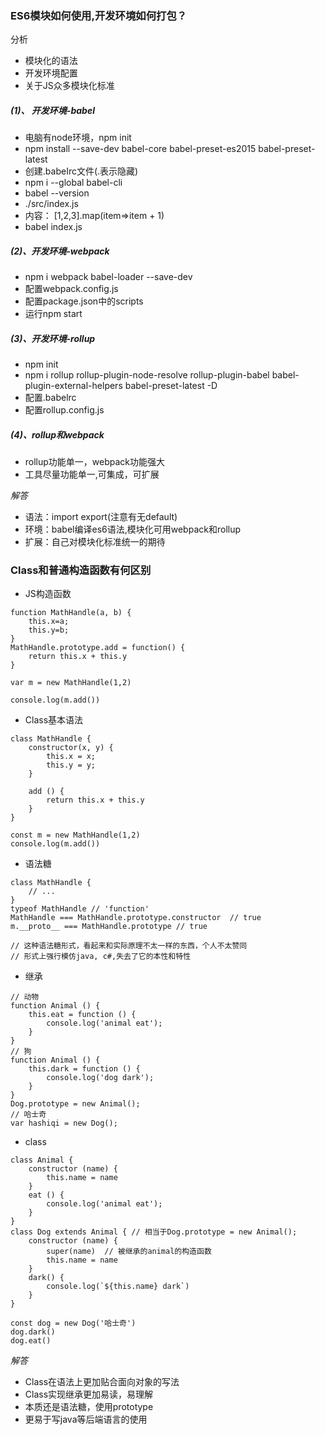 ###  ES6模块如何使用,开发环境如何打包？
分析
* 模块化的语法
* 开发环境配置
* 关于JS众多模块化标准

##### (1)、 开发环境-babel
* 电脑有node环境，npm init
* npm install --save-dev babel-core babel-preset-es2015 babel-preset-latest
* 创建.babeIrc文件(.表示隐藏)
* npm i --global babel-cli
* babel --version
* ./src/index.js
* 内容： [1,2,3].map(item=>item + 1)
* babel index.js


##### (2)、开发环境-webpack
* npm i webpack babel-loader --save-dev
* 配置webpack.config.js
* 配置package.json中的scripts
* 运行npm start

##### (3)、开发环境-rollup
* npm init
* npm i rollup rollup-plugin-node-resolve rollup-plugin-babel babel-plugin-external-helpers babel-preset-latest -D
* 配置.babelrc
* 配置rollup.config.js

##### (4)、rollup和webpack
* rollup功能单一，webpack功能强大
* 工具尽量功能单一,可集成，可扩展

*解答*
* 语法：import export(注意有无default)
* 环境：babel编译es6语法,模块化可用webpack和rollup
* 扩展：自己对模块化标准统一的期待

### Class和普通构造函数有何区别
* JS构造函数
```
function MathHandle(a, b) {
    this.x=a;
    this.y=b;
}
MathHandle.prototype.add = function() {
    return this.x + this.y
}

var m = new MathHandle(1,2)

console.log(m.add())
```
* Class基本语法
```
class MathHandle {
    constructor(x, y) {
        this.x = x;
        this.y = y;
    }

    add () {
        return this.x + this.y
    }
}

const m = new MathHandle(1,2)
console.log(m.add())
```
* 语法糖
```
class MathHandle {
    // ...
}
typeof MathHandle // 'function'
MathHandle === MathHandle.prototype.constructor  // true
m.__proto__ === MathHandle.prototype // true

// 这种语法糖形式，看起来和实际原理不太一样的东西，个人不太赞同
// 形式上强行模仿java, c#,失去了它的本性和特性
```
* 继承
```
// 动物
function Animal () {
    this.eat = function () {
        console.log('animal eat');
    }
}
// 狗
function Animal () {
    this.dark = function () {
        console.log('dog dark');
    }
}
Dog.prototype = new Animal();
// 哈士奇
var hashiqi = new Dog();
```
* class
```
class Animal {
    constructor (name) {
        this.name = name
    }
    eat () {
        console.log('animal eat');
    }
}
class Dog extends Animal { // 相当于Dog.prototype = new Animal();
    constructor (name) {
        super(name)  // 被继承的animal的构造函数
        this.name = name
    }
    dark() {
        console.log(`${this.name} dark`)
    }
}

const dog = new Dog('哈士奇')
dog.dark()
dog.eat()
```

*解答*
* Class在语法上更加贴合面向对象的写法
* Class实现继承更加易读，易理解
* 本质还是语法糖，使用prototype
* 更易于写java等后端语言的使用
